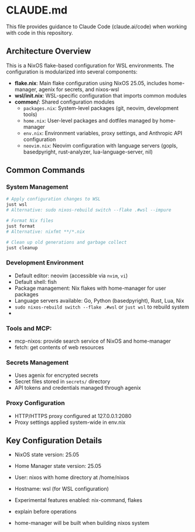 # CLAUDE.md

This file provides guidance to Claude Code (claude.ai/code) when working with code in this repository.

## Architecture Overview

This is a NixOS flake-based configuration for WSL environments. The configuration is modularized into several components:

- **flake.nix**: Main flake configuration using NixOS 25.05, includes home-manager, agenix for secrets, and nixos-wsl
- **wsl/init.nix**: WSL-specific configuration that imports common modules
- **common/**: Shared configuration modules
  - `packages.nix`: System-level packages (git, neovim, development tools)
  - `home.nix`: User-level packages and dotfiles managed by home-manager
  - `env.nix`: Environment variables, proxy settings, and Anthropic API configuration
  - `neovim.nix`: Neovim configuration with language servers (gopls, basedpyright, rust-analyzer, lua-language-server, nil)

## Common Commands

### System Management
```bash
# Apply configuration changes to WSL
just wsl
# Alternative: sudo nixos-rebuild switch --flake .#wsl --impure

# Format Nix files
just format
# Alternative: nixfmt **/*.nix

# Clean up old generations and garbage collect
just cleanup
```

### Development Environment
- Default editor: neovim (accessible via `nvim`, `vi`)
- Default shell: fish
- Package management: Nix flakes with home-manager for user packages
- Language servers available: Go, Python (basedpyright), Rust, Lua, Nix
- `sudo nixos-rebuild switch --flake .#wsl` or `just wsl` to rebuild system
- 


### Tools and MCP:
- mcp-nixos: provide search service of NixOS and home-manager
- fetch: get contents of web resources
### Secrets Management
- Uses agenix for encrypted secrets
- Secret files stored in `secrets/` directory
- API tokens and credentials managed through agenix

### Proxy Configuration
- HTTP/HTTPS proxy configured at 127.0.0.1:2080
- Proxy settings applied system-wide in env.nix

## Key Configuration Details

- NixOS state version: 25.05
- Home Manager state version: 25.05
- User: nixos with home directory at /home/nixos
- Hostname: wsl (for WSL configuration)
- Experimental features enabled: nix-command, flakes

- explain before operations
- home-manager will be built when building nixos system